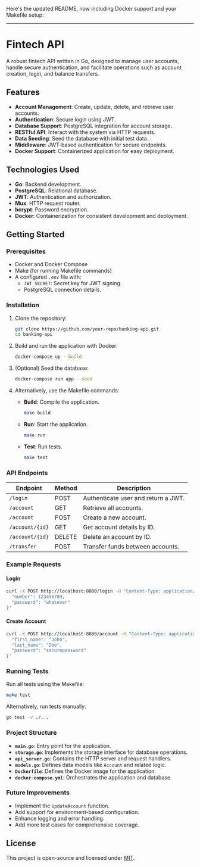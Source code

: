 Here's the updated README, now including Docker support and your Makefile setup:

---

# Fintech API

A robust fintech API written in Go, designed to manage user accounts, handle secure authentication, and facilitate operations such as account creation, login, and balance transfers.

## Features

- **Account Management**: Create, update, delete, and retrieve user accounts.
- **Authentication**: Secure login using JWT.
- **Database Support**: PostgreSQL integration for account storage.
- **RESTful API**: Interact with the system via HTTP requests.
- **Data Seeding**: Seed the database with initial test data.
- **Middleware**: JWT-based authentication for secure endpoints.
- **Docker Support**: Containerized application for easy deployment.

## Technologies Used

- **Go**: Backend development.
- **PostgreSQL**: Relational database.
- **JWT**: Authentication and authorization.
- **Mux**: HTTP request router.
- **bcrypt**: Password encryption.
- **Docker**: Containerization for consistent development and deployment.

## Getting Started

### Prerequisites

- Docker and Docker Compose
- Make (for running Makefile commands)
- A configured `.env` file with:
    - `JWT_SECRET`: Secret key for JWT signing.
    - PostgreSQL connection details.

### Installation

1. Clone the repository:
   ```bash
   git clone https://github.com/your-repo/banking-api.git
   cd banking-api
   ```

2. Build and run the application with Docker:
   ```bash
   docker-compose up --build
   ```

3. (Optional) Seed the database:
   ```bash
   docker-compose run app --seed
   ```

4. Alternatively, use the Makefile commands:

    - **Build**: Compile the application.
      ```bash
      make build
      ```

    - **Run**: Start the application.
      ```bash
      make run
      ```

    - **Test**: Run tests.
      ```bash
      make test
      ```

### API Endpoints

| Endpoint            | Method | Description                             |
|---------------------|--------|-----------------------------------------|
| `/login`            | POST   | Authenticate user and return a JWT.    |
| `/account`          | GET    | Retrieve all accounts.                 |
| `/account`          | POST   | Create a new account.                  |
| `/account/{id}`     | GET    | Get account details by ID.             |
| `/account/{id}`     | DELETE | Delete an account by ID.               |
| `/transfer`         | POST   | Transfer funds between accounts.       |

### Example Requests

#### Login
```bash
curl -X POST http://localhost:8080/login -H "Content-Type: application/json" -d '{
  "number": 123456789,
  "password": "whatever"
}'
```

#### Create Account
```bash
curl -X POST http://localhost:8080/account -H "Content-Type: application/json" -d '{
  "first_name": "John",
  "last_name": "Doe",
  "password": "securepassword"
}'
```

### Running Tests

Run all tests using the Makefile:
```bash
make test
```

Alternatively, run tests manually:
```bash
go test -v ./...
```

### Project Structure

- **`main.go`**: Entry point for the application.
- **`storage.go`**: Implements the storage interface for database operations.
- **`api_server.go`**: Contains the HTTP server and request handlers.
- **`models.go`**: Defines data models like `Account` and related logic.
- **`Dockerfile`**: Defines the Docker image for the application.
- **`docker-compose.yml`**: Orchestrates the application and database.

### Future Improvements

- Implement the `UpdateAccount` function.
- Add support for environment-based configuration.
- Enhance logging and error handling.
- Add more test cases for comprehensive coverage.

## License

This project is open-source and licensed under [MIT](LICENSE).